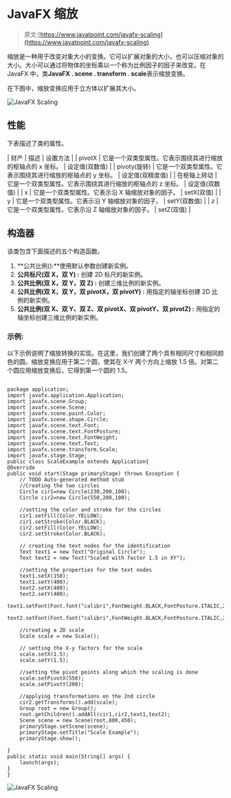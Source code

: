 # JavaFX 缩放

> 原文:[https://www.javatpoint.com/javafx-scaling](https://www.javatpoint.com/javafx-scaling)

缩放是一种用于改变对象大小的变换。它可以扩展对象的大小，也可以压缩对象的大小。大小可以通过将物体的坐标乘以一个称为比例因子的因子来改变。在 JavaFX 中，类**JavaFX . scene . transform . scale**表示缩放变换。

在下图中，缩放变换应用于立方体以扩展其大小。

![JavaFX Scaling](../Images/b00560b4cfef904613a80bc99fac5fbe.png)

## 性能

下表描述了类的属性。

| 财产 | 描述 | 设置方法 |
| pivotX | 它是一个双类型属性。它表示围绕其进行缩放的枢轴点的 x 坐标。 | 设定值(双数值) |
| pivoty(旋转) | 它是一个双类型属性。它表示围绕其进行缩放的枢轴点的 y 坐标。 | 设定值(双精度值) |
| 在枢轴上转动 | 它是一个双类型属性。它表示围绕其进行缩放的枢轴点的 z 坐标。 | 设定值(双数值) |
| x | 它是一个双类型属性。它表示沿 X 轴缩放对象的因子。 | setX(双值) |
| y | 它是一个双类型属性。它表示沿 Y 轴缩放对象的因子。 | setY(双数值) |
| z | 它是一个双类型属性。它表示沿 Z 轴缩放对象的因子。 | setZ(双值) |

## 构造器

该类包含下面描述的五个构造函数。

1.  **公共比例():**使用默认参数创建新实例。
2.  **公共标尺(双 X，双 Y) :** 创建 2D 标尺的新实例。
3.  **公共比例(双 X，双 Y，双 Z) :** 创建三维比例的新实例。
4.  **公共比例(双 X，双 Y，双 pivotX，双 pivotY) :** 用指定的轴坐标创建 2D 比例的新实例。
5.  **公共比例(双 X、双 Y、双 Z、双 pivotX、双 pivotY、双 pivotZ) :** 用指定的轴坐标创建三维比例的新实例。

### 示例:

以下示例说明了缩放转换的实现。在这里，我们创建了两个具有相同尺寸和相同颜色的圆。缩放变换应用于第二个圆，使其在 X-Y 两个方向上缩放 1.5 倍。对第二个圆应用缩放变换后，它得到第一个圆的 1.5。

```

package application;
import javafx.application.Application;
import javafx.scene.Group;
import javafx.scene.Scene;
import javafx.scene.paint.Color;
import javafx.scene.shape.Circle;
import javafx.scene.text.Font;
import javafx.scene.text.FontPosture;
import javafx.scene.text.FontWeight;
import javafx.scene.text.Text;
import javafx.scene.transform.Scale;
import javafx.stage.Stage;
public class ScaleExample extends Application{
@Override
public void start(Stage primaryStage) throws Exception {
	// TODO Auto-generated method stub
	//Creating the two circles 
	Circle cir1=new Circle(230,200,100);
	Circle cir2=new Circle(550,200,100);

	//setting the color and stroke for the circles
	cir1.setFill(Color.YELLOW);
	cir1.setStroke(Color.BLACK);
	cir2.setFill(Color.YELLOW);
	cir2.setStroke(Color.BLACK);

	// creating the text nodes for the identification 
	Text text1 = new Text("Original Circle");
	Text text2 = new Text("Scaled with factor 1.5 in XY");

	//setting the properties for the text nodes
	text1.setX(150);
	text1.setY(400);
	text2.setX(400);
	text2.setY(400);
	text1.setFont(Font.font("calibri",FontWeight.BLACK,FontPosture.ITALIC,20));
	text2.setFont(Font.font("calibri",FontWeight.BLACK,FontPosture.ITALIC,20));

	//creating a 2D scale 
	Scale scale = new Scale();

	// setting the X-y factors for the scale 
	scale.setX(1.5);
	scale.setY(1.5);

	//setting the pivot points along which the scaling is done
	scale.setPivotX(550);
	scale.setPivotY(200);

	//applying transformations on the 2nd circle 
	cir2.getTransforms().add(scale);
	Group root = new Group();
	root.getChildren().addAll(cir1,cir2,text1,text2);
	Scene scene = new Scene(root,800,450);
	primaryStage.setScene(scene);
	primaryStage.setTitle("Scale Example");
	primaryStage.show();

}
public static void main(String[] args) {
	launch(args);
}
}

```

![JavaFX Scaling](../Images/5a81bffc2ef4d6fe7192882753cfcc69.png)